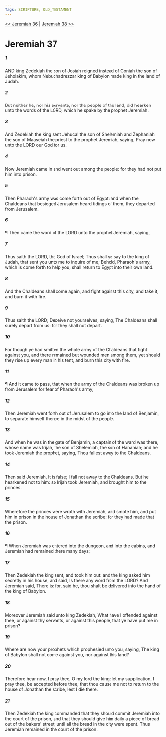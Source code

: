 ```yaml
---
Tags: SCRIPTURE, OLD_TESTAMENT
---
```


[<< Jeremiah 36](OLD_TESTAMENT/24_Jeremiah/Jeremiah_36.md) | [Jeremiah 38 >>](OLD_TESTAMENT/24_Jeremiah/Jeremiah_38.md)

# Jeremiah 37

##### 1
 AND king Zedekiah the son of Josiah reigned instead of Coniah the son of Jehoiakim, whom Nebuchadrezzar king of Babylon made king in the land of Judah.
##### 2
 But neither he, nor his servants, nor the people of the land, did hearken unto the words of the LORD, which he spake by the prophet Jeremiah.
##### 3
 And Zedekiah the king sent Jehucal the son of Shelemiah and Zephaniah the son of Maaseiah the priest to the prophet Jeremiah, saying, Pray now unto the LORD our God for us.
##### 4
 Now Jeremiah came in and went out among the people: for they had not put him into prison.
##### 5
 Then Pharaoh's army was come forth out of Egypt: and when the Chaldeans that besieged Jerusalem heard tidings of them, they departed from Jerusalem.
##### 6
 ¶ Then came the word of the LORD unto the prophet Jeremiah, saying,
##### 7
 Thus saith the LORD, the God of Israel; Thus shall ye say to the king of Judah, that sent you unto me to inquire of me; Behold, Pharaoh's army, which is come forth to help you, shall return to Egypt into their own land.
##### 8
 And the Chaldeans shall come again, and fight against this city, and take it, and burn it with fire.
##### 9
 Thus saith the LORD; Deceive not yourselves, saying, The Chaldeans shall surely depart from us: for they shall not depart.
##### 10
 For though ye had smitten the whole army of the Chaldeans that fight against you, and there remained but wounded men among them, yet should they rise up every man in his tent, and burn this city with fire.
##### 11
 ¶ And it came to pass, that when the army of the Chaldeans was broken up from Jerusalem for fear of Pharaoh's army,
##### 12
 Then Jeremiah went forth out of Jerusalem to go into the land of Benjamin, to separate himself thence in the midst of the people.
##### 13
 And when he was in the gate of Benjamin, a captain of the ward was there, whose name was Irijah, the son of Shelemiah, the son of Hananiah; and he took Jeremiah the prophet, saying, Thou fallest away to the Chaldeans.
##### 14
 Then said Jeremiah, It is false; I fall not away to the Chaldeans.  But he hearkened not to him: so Irijah took Jeremiah, and brought him to the princes.
##### 15
 Wherefore the princes were wroth with Jeremiah, and smote him, and put him in prison in the house of Jonathan the scribe: for they had made that the prison.
##### 16
 ¶ When Jeremiah was entered into the dungeon, and into the cabins, and Jeremiah had remained there many days;
##### 17
 Then Zedekiah the king sent, and took him out: and the king asked him secretly in his house, and said, Is there any word from the LORD?  And Jeremiah said, There is: for, said he, thou shalt be delivered into the hand of the king of Babylon.
##### 18
 Moreover Jeremiah said unto king Zedekiah, What have I offended against thee, or against thy servants, or against this people, that ye have put me in prison?
##### 19
 Where are now your prophets which prophesied unto you, saying, The king of Babylon shall not come against you, nor against this land?
##### 20
 Therefore hear now, I pray thee, O my lord the king: let my supplication, I pray thee, be accepted before thee; that thou cause me not to return to the house of Jonathan the scribe, lest I die there.
##### 21
 Then Zedekiah the king commanded that they should commit Jeremiah into the court of the prison, and that they should give him daily a piece of bread out of the bakers' street, until all the bread in the city were spent.  Thus Jeremiah remained in the court of the prison.

